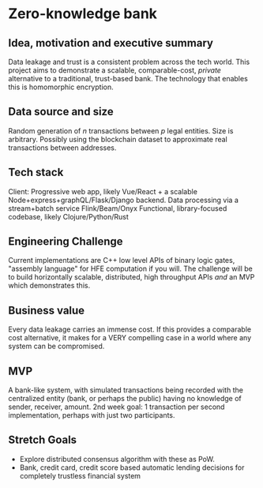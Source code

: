 # Zero-knowledge bank

## Idea, motivation and executive summary
Data leakage and trust is a consistent problem across the tech world. This project aims to demonstrate a scalable, comparable-cost, *private* alternative to a traditional, trust-based bank. The technology that enables this is homomorphic encryption.

## Data source and size
Random generation of *n* transactions between *p* legal entities. Size is arbitrary.
Possibly using the blockchain dataset to approximate real transactions between addresses.

## Tech stack
Client: Progressive web app, likely Vue/React + a scalable Node+express+graphQL/Flask/Django backend.
Data processing via a stream+batch service Flink/Beam/Onyx
Functional, library-focused codebase, likely Clojure/Python/Rust

## Engineering Challenge
Current implementations are C++ low level APIs of binary logic gates, "assembly language" for HFE computation if you will. The challenge will be to build horizontally scalable, distributed, high throughput APIs *and* an MVP which demonstrates this.

## Business value 
Every data leakage carries an immense cost. 
If this provides a comparable cost alternative, 
it makes for a VERY compelling case in a world where any system can be compromised. 

## MVP
A bank-like system, with simulated transactions being recorded with the centralized entity (bank, or perhaps the public) having no knowledge of sender, receiver, amount.
2nd week goal: 1 transaction per second implementation, perhaps with just two participants.

## Stretch Goals
* Explore distributed consensus algorithm with these as PoW. 
* Bank, credit card, credit score based automatic lending decisions for completely trustless financial system
